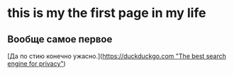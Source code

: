 # this is my the first page in my life

## Вообще самое первое
[Да по стию конечно ужасно.]([https://duckduckgo.com "The best search engine for privacy"](https://vladislavvedenskij.github.io/first_page/))
